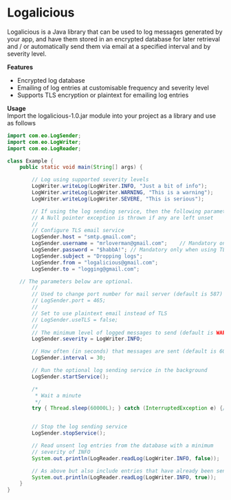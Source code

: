 # Logalicious
Logalicious is a Java library that can be used to log messages generated by your app, and have them stored in an encrypted database for later retrieval and / or automatically send them via email at a specified interval and by severity level.

**Features**
* Encrypted log database
* Emailing of log entries at customisable frequency and severity level
* Supports TLS encryption or plaintext for emailing log entries

**Usage**
<br>
Import the logalicious-1.0.jar module into your project as a library and use as follows

```java
import com.eo.LogSender;
import com.eo.LogWriter;
import com.eo.LogReader;

class Example {
    public static void main(String[] args) {

        // Log using supported severity levels
        LogWriter.writeLog(LogWriter.INFO, "Just a bit of info");
        LogWriter.writeLog(LogWriter.WARNING, "This is a warning");
        LogWriter.writeLog(LogWriter.SEVERE, "This is serious");

        // If using the log sending service, then the following parameters are mandatory.
        // A Null pointer exception is thrown if any are left unset
        //
        // Configure TLS email service
        LogSender.host = "smtp.gmail.com";
        LogSender.username = "mrloverman@gmail.com";    // Mandatory only when using TLS
        LogSender.password = "$habbA!"; // Mandatory only when using TLS
        LogSender.subject = "Dropping logs";
        LogSender.from = "logalicious@gmail.com";
        LogSender.to = "logging@gmail.com";

	// The parameters below are optional.
        //
        // Used to change port number for mail server (default is 587)
        // LogSender.port = 465;
        //
        // Set to use plaintext email instead of TLS
        // LogSender.useTLS = false;
        //
        // The minimum level of logged messages to send (default is WARNING)
        LogSender.severity = LogWriter.INFO;

        // How often (in seconds) that messages are sent (default is 60)
        LogSender.interval = 30;

        // Run the optional log sending service in the background
        LogSender.startService();

        /*
         * Wait a minute
         */
        try { Thread.sleep(60000L); } catch (InterruptedException e) {/**/}


        // Stop the log sending service
        LogSender.stopService();

        // Read unsent log entries from the database with a minimum
        // severity of INFO
        System.out.println(LogReader.readLog(LogWriter.INFO, false));

        // As above but also include entries that have already been sent
        System.out.println(LogReader.readLog(LogWriter.INFO, true));
    }
}
```
